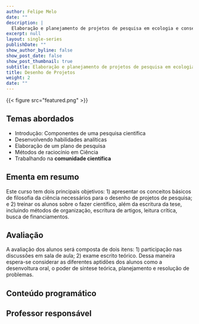 ```yaml
---
author: Felipe Melo
date: ""
description: |
  Elaboração e planejamento de projetos de pesquisa em ecologia e conservação da biodiversidade.
excerpt: null
layout: single-series
publishDate: ""
show_author_byline: false
show_post_date: false
show_post_thumbnail: true
subtitle: Elaboração e planejamento de projetos de pesquisa em ecologia e conservação da biodiversidade.
title: Desenho de Projetos
weight: 2
date: ""
---
```


{{< figure src="featured.png" >}}



## Temas abordados

- Introdução: Componentes de uma pesquisa científica
- Desenvolvendo habilidades analíticas
- Elaboração de um plano de pesquisa
- Métodos de raciocínio em Ciência
- Trabalhando na **comunidade científica**


## Ementa em resumo

Este curso tem dois principais objetivos: 1) apresentar os conceitos básicos de filosofia da ciência necessários para o desenho de projetos de pesquisa; e 2) treinar os alunos sobre o fazer científico, além da escritura da tese, incluindo métodos de organização, escritura de artigos, leitura crítica, busca de financiamentos.

## Avaliação
A avaliação dos alunos será composta de dois itens: 1) participação nas discussões em sala de aula; 2) exame escrito teórico. Dessa maneira espera-se considerar as diferentes aptidões dos alunos como a desenvoltura oral, o poder de síntese teórica, planejamento e resolução de problemas.

## Conteúdo programático



## Professor responsável


